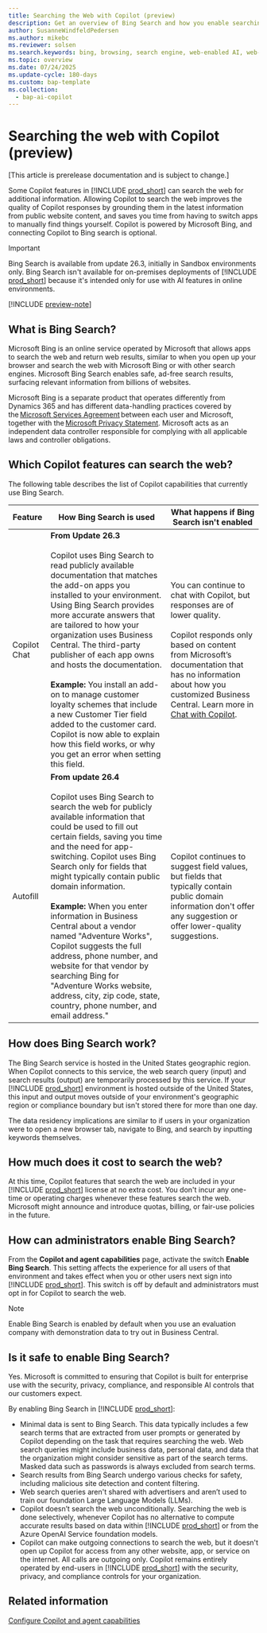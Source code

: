```yaml
---
title: Searching the Web with Copilot (preview)
description: Get an overview of Bing Search and how you enable searching the web with Copilot in Business Central
author: SusanneWindfeldPedersen
ms.author: mikebc
ms.reviewer: solsen
ms.search.keywords: bing, browsing, search engine, web-enabled AI, web-aware AI
ms.topic: overview 
ms.date: 07/24/2025
ms.update-cycle: 180-days
ms.custom: bap-template 
ms.collection:
  - bap-ai-copilot
---
```


# Searching the web with Copilot (preview)

[This article is prerelease documentation and is subject to change.]

Some Copilot features in [!INCLUDE [prod_short](includes/prod_short.md)] can search the web for additional information. Allowing Copilot to search the web improves the quality of Copilot responses by grounding them in the latest information from public website content, and saves you time from having to switch apps to manually find things yourself. Copilot is powered by Microsoft Bing, and connecting Copilot to Bing search is optional.

> [!IMPORTANT]
> Bing Search is available from update 26.3, initially in Sandbox environments only. Bing Search isn't available for on-premises deployments of [!INCLUDE [prod_short](includes/prod_short.md)] because it's intended only for use with AI features in online environments.

[!INCLUDE [preview-note](~/../shared-content/shared/preview-includes/production-ready-preview-dynamics365.md)]

## What is Bing Search?

Microsoft Bing is an online service operated by Microsoft that allows apps to search the web and return web results, similar to when you open up your browser and search the web with Microsoft Bing or with other search engines. Microsoft Bing Search enables safe, ad-free search results, surfacing relevant information from billions of websites.

Microsoft Bing is a separate product that operates differently from Dynamics 365 and has different data-handling practices covered by the [Microsoft Services Agreement](https://aka.ms/msa) between each user and Microsoft, together with the [Microsoft Privacy Statement](https://go.microsoft.com/fwlink/?LinkId=521839). Microsoft acts as an independent data controller responsible for complying with all applicable laws and controller obligations.

## Which Copilot features can search the web?

The following table describes the list of Copilot capabilities that currently use Bing Search.

| Feature | How Bing Search is used | What happens if Bing Search isn't enabled |
| --- | --- | --- |
| Copilot Chat | **From Update 26.3**<br><br>Copilot uses Bing Search to read publicly available documentation that matches the add-on apps you installed to your environment. Using Bing Search provides more accurate answers that are tailored to how your organization uses Business Central. The third-party publisher of each app owns and hosts the documentation.<br><br> **Example:** You install an add-on to manage customer loyalty schemes that include a new Customer Tier field added to the customer card. Copilot is now able to explain how this field works, or why you get an error when setting this field.| You can continue to chat with Copilot, but responses are of lower quality.<br><br> Copilot responds only based on content from Microsoft’s documentation that has no information about how you customized Business Central. Learn more in [Chat with Copilot](chat-with-copilot.md). |
|Autofill |**From update 26.4**<br><br>Copilot uses Bing Search to search the web for publicly available information that could be used to fill out certain fields, saving you time and the need for app-switching. Copilot uses Bing Search only for fields that might typically contain public domain information.<br><br>**Example:** When you enter information in Business Central about a vendor named "Adventure Works", Copilot suggests the full address, phone number, and website for that vendor by searching Bing for "Adventure Works website, address, city, zip code, state, country, phone number, and email address."|Copilot continues to suggest field values, but fields that typically contain public domain information don't offer any suggestion or offer lower-quality suggestions.|

## How does Bing Search work?

The Bing Search service is hosted in the United States geographic region. When Copilot connects to this service, the web search query (input) and search results (output) are temporarily processed by this service. If your [!INCLUDE [prod_short](includes/prod_short.md)] environment is hosted outside of the United States, this input and output moves outside of your environment's geographic region or compliance boundary but isn't stored there for more than one day.

The data residency implications are similar to if users in your organization were to open a new browser tab, navigate to Bing, and search by inputting keywords themselves.

## How much does it cost to search the web?

At this time, Copilot features that search the web are included in your [!INCLUDE [prod_short](includes/prod_short.md)] license at no extra cost. You don't incur any one-time or operating charges whenever these features search the web. Microsoft might announce and introduce quotas, billing, or fair-use policies in the future.

## How can administrators enable Bing Search?

From the **Copilot and agent capabilities** page, activate the switch **Enable Bing Search**. This setting affects the experience for all users of that environment and takes effect when you or other users next sign into [!INCLUDE [prod_short](includes/prod_short.md)]. This switch is off by default and administrators must opt in for Copilot to search the web. 

> [!NOTE]
> Enable Bing Search is enabled by default when you use an evaluation company with demonstration data to try out in Business Central.  

## Is it safe to enable Bing Search?

Yes. Microsoft is committed to ensuring that Copilot is built for enterprise use with the security, privacy, compliance, and responsible AI controls that our customers expect.  

By enabling Bing Search in [!INCLUDE [prod_short](includes/prod_short.md)]:

- Minimal data is sent to Bing Search. This data typically includes a few search terms that are extracted from user prompts or generated by Copilot depending on the task that requires searching the web. Web search queries might include business data, personal data, and data that the organization might consider sensitive as part of the search terms. Masked data such as passwords is always excluded from search terms.
- Search results from Bing Search undergo various checks for safety, including malicious site detection and content filtering.
- Web search queries aren't shared with advertisers and aren’t used to train our foundation Large Language Models (LLMs).
- Copilot doesn’t search the web unconditionally. Searching the web is done selectively, whenever Copilot has no alternative to compute accurate results based on data within [!INCLUDE [prod_short](includes/prod_short.md)] or from the Azure OpenAI Service foundation models.
- Copilot can make outgoing connections to search the web, but it doesn't open up Copilot for access from any other website, app, or service on the internet. All calls are outgoing only. Copilot remains entirely operated by end-users in [!INCLUDE [prod_short](includes/prod_short.md)] with the security, privacy, and compliance controls for your organization.

## Related information

[Configure Copilot and agent capabilities](enable-ai.md)  